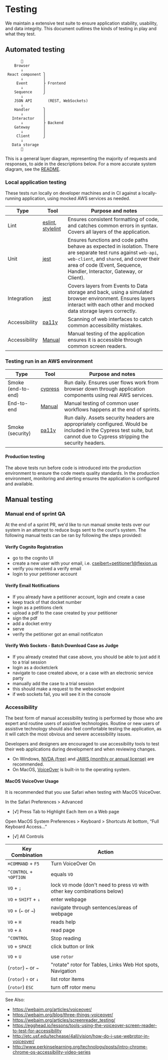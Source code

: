 # Testing

We maintain a extensive test suite to ensure application stability, usability, and data integrity. This document outlines the kinds of testing in play and what they test.

## Automated testing

```
       👤
    Browser
       ↓
 React component ⎫
       ↓         ⎪
     Event       ⎬ Frontend
       ↓         ⎪
    Sequence     ⎭
       ↓
    JSON API       (REST, WebSockets)
       ↓
    Handler      ⎫
       ↓         ⎪
   Interactor    ⎪
       ↓         ⎬ Backend
    Gateway      ⎪
       ↓         ⎪
     Client      ⎭
       ↓
   Data storage
       💾
```

This is a general layer diagram, representing the majority of requests and responses, to aide in the descriptions below. For a more accurate system diagram, see the [README](./README.md).

### Local application testing

These tests run locally on developer machines and in CI against a locally-running application, using mocked AWS services as needed.

| Type | Tool | Purpose and notes
|------|------|------------------
| Lint | [eslint](https://eslint.org/), [stylelint](https://stylelint.io/) | Ensures consistent formatting of code, and catches common errors in syntax. Covers all layers of the application.
| Unit | [jest](https://jestjs.io/) | Ensures functions and code paths behave as expected in isolation. There are separate test runs against `web-api`, `web-client`, and `shared`, and cover their area of code (Event, Sequence, Handler, Interactor, Gateway, or Client).
| Integration | [jest](https://jestjs.io/) | Covers layers from Events to Data storage and back, using a simulated browser environment. Ensures layers interact with each other and mocked data storage layers correctly.
| Accessibility | [pa11y](https://pa11y.org/) | Scanning of web interfaces to catch common accessibility mistakes.
| Accessibility | [Manual](#accessibility) | Manual testing of the application ensures it is accessible through common screen readers.

### Testing run in an AWS environment

| Type | Tool | Purpose and notes
|------|------|------------------
| Smoke (end-to-end) | [cypress](https://www.cypress.io/) | Run daily. Ensures user flows work from browser down through application components using real AWS services.
| End-to-end | [Manual](#manual-end-of-sprint-qa) | Manual testing of common user workflows happens at the end of sprints.
| Smoke (security) | [pa11y](https://pa11y.org/) | Run daily. Assets security headers are appropriately configured. Would be included in the Cypress test suite, but cannot due to Cypress stripping the security headers.

#### Production testing

The above tests run before code is introduced into the production environment to ensure the code meets quality standards. In the production environment, monitoring and alerting ensures the application is configured and available.

## Manual testing

### Manual end of sprint QA

At the end of a sprint PR, we'd like to run manual smoke tests over our system in an attempt to reduce bugs sent to the court's system.  The following manual tests can be ran by following the steps provided:

#### Verify Cognito Registration
- go to the cognito UI
- create a new user with your email, i.e. cseibert+petitioner1@flexion.us
- verify you received a verify email
- login to your petitioner account

#### Verify Email Notifications
- If you already have a petitioner account, login and create a case
- keep track of that docket number
- login as a petitions clerk
- upload a pdf to the case created by your petitioner
- sign the pdf
- add a docket entry
- serve
- verify the petitioner got an email notificaton

#### Verify Web Sockets - Batch Download Case as Judge

- If you already created that case above, you should be able to just add it to a trial session
- login as a docketclerk
- navigate to case created above, or a case with an electronic service party
- manually add the case to a trial session
- this should make a request to the websocket endpoint
- if web sockets fail, you will see it in the console

### Accessibility

The best form of manual accessibility testing is performed by those who are expert and routine users of assistive technologies. Routine or new users of assistive technology should also feel comfortable testing the application, as it will catch the most obvious and severe accessibility issues.

Developers and designers are encouraged to use accessibility tools to test their web applications during development and when reviewing changes.

- On Windows, [NVDA (free)](https://www.nvaccess.org/download/) and [JAWS (monthly or annual license)](https://www.freedomscientific.com/Downloads/JAWS) are recommended.
- On MacOS, [VoiceOver](https://www.apple.com/voiceover/info/guide/_1124.html) is built-in to the operating system.

#### MacOS VoiceOver Usage

It is recommended that you use Safari when testing with MacOS VoiceOver.

In the Safari Preferences > Advanced

- [√] Press Tab to Highlight Each Item on a Web page

Open MacOS System Preferences > Keyboard > Shortcuts
At bottom, “Full Keyboard Access…”

- [√] All Controls

| Key Combination        | Action                                                                      |
| ---------------------- | --------------------------------------------------------------------------- |
| `⌘COMMAND` + `F5`      | Turn VoiceOver On                                                           |
| `^CONTROL` + `⌥OPTION` | equals `VO`                                                                 |
| `VO` + `;`             | lock `VO` mode (don't need to press `VO` with other key combinations below) |
| `VO` + `SHIFT` + `↓`   | enter webpage                                                               |
| `VO` + (`←` or `→`)    | navigate through sentences/areas of webpage                                 |
| `VO` + `H`             | reads help                                                                  |
| `VO` + `A`             | read page                                                                   |
| `^CONTROL`             | Stop reading                                                                |
| `VO` + `SPACE`         | click button or link                                                        |
|                        |                                                                             |
| `VO` + `U`             | use `rotor`                                                                 |
| (`rotor`) `←` or `→`   | "rotate" rotor for Tables, Links Web Hot spots, Navigation                  |
| (`rotor`) `↑` or `↓`   | list rotor items                                                            |
| (`rotor`) `ESC`        | turn off rotor menu                                                         |

See Also:

- https://webaim.org/articles/voiceover/
- https://webaim.org/blog/three-things-voiceover/
- https://webaim.org/articles/screenreader_testing/
- https://egghead.io/lessons/tools-using-the-voiceover-screen-reader-to-test-for-accessibility
- http://etc.usf.edu/techease/4all/vision/how-do-i-use-webrotor-in-voiceover/
- http://www.perkinselearning.org/technology/posts/intro-chrome-chrome-os-accessibility-video-series
